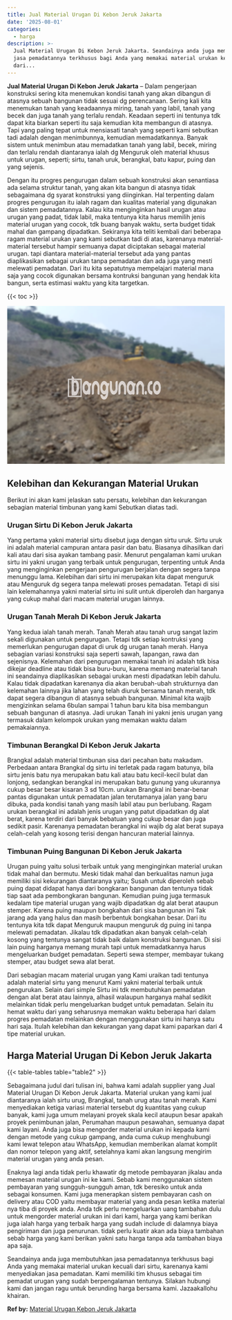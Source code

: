 ```yaml
---
title: Jual Material Urugan Di Kebon Jeruk Jakarta
date: '2025-08-01'
categories:
  - harga
description: >-
  Jual Material Urugan Di Kebon Jeruk Jakarta. Seandainya anda juga membutuhkan
  jasa pemadatannya terkhusus bagi Anda yang memakai material urukan kecuali
  dari...
---
```


**Jual Material Urugan Di Kebon Jeruk Jakarta** – Dalam pengerjaan konstruksi sering kita menemukan kondisi tanah yang akan dibangun di atasnya sebuah bangunan tidak sesuai dg perencanaan. Sering kali kita menemukan tanah yang keadaannya miring, tanah yang labil, tanah yang becek dan juga tanah yang terlalu rendah. Keadaan seperti ini tentunya tdk dapat kita biarkan seperti itu saja kemudian kita membangun di atasnya. Tapi yang paling tepat untuk mensiasati tanah yang seperti kami sebutkan tadi adalah dengan menimbunnya, kemudian memadatkannya. Banyak sistem untuk menimbun atau memadatkan tanah yang labil, becek, miring dan terlalu rendah diantaranya ialah dg Menguruk oleh material khusus untuk urugan, seperti; sirtu, tanah uruk, berangkal, batu kapur, puing dan yang sejenis.

Dengan itu progres pengurugan dalam sebuah konstruksi akan senantiasa ada selama struktur tanah, yang akan kita bangun di atasnya tidak sebagaimana dg syarat konstruksi yang diinginkan. Hal terpenting dalam progres pengurugan itu ialah ragam dan kualitas material yang digunakan dan sistem pemadatannya. Kalau kita menginginkan hasil urugan atau urugan yang padat, tidak labil, maka tentunya kita harus memilih jenis material urugan yang cocok, tdk buang banyak waktu, serta budget tidak mahal dan gampang dipadatkan. Sekiranya kita teliti kembali dari beberapa ragam material urukan yang kami sebutkan tadi di atas, karenanya material-material tersebut hampir semuanya dapat diciptakan sebagai material urugan. tapi diantara material-material tersebut ada yang pantas diaplikasikan sebagai urukan tanpa pemadatan dan ada juga yang mesti melewati pemadatan. Dari itu kita sepatutnya mempelajari material mana saja yang cocok digunakan bersama kontruksi bangunan yang hendak kita bangun, serta estimasi waktu yang kita targetkan.

{{< toc >}}

![Jual Material Urugan Di Kebon Jeruk Jakarta](/images/jual-urugan-26.png)

## Kelebihan dan Kekurangan Material Urukan

Berikut ini akan kami jelaskan satu persatu, kelebihan dan kekurangan sebagian material timbunan yang kami Sebutkan diatas tadi.

### Urugan Sirtu Di Kebon Jeruk Jakarta

Yang pertama yakni material sirtu disebut juga dengan sirtu uruk. Sirtu uruk ini adalah material campuran antara pasir dan batu. Biasanya dihasilkan dari kali atau dari sisa ayakan tambang pasir. Menurut pengalaman kami urukan sirtu ini yakni urugan yang terbaik untuk pengurugan, terpenting untuk Anda yang menginginkan pengerjaan pengurugan berjalan dengan segera tanpa menunggu lama. Kelebihan dari sirtu ini merupakan kita dapat menguruk atau Menguruk dg segera tanpa melewati proses pemadatan. Tetapi di sisi lain kelemahannya yakni material sirtu ini sulit untuk diperoleh dan harganya yang cukup mahal dari macam material urugan lainnya.

### Urugan Tanah Merah Di Kebon Jeruk Jakarta

Yang kedua ialah tanah merah. Tanah Merah atau tanah urug sangat lazim sekali digunakan untuk pengurugan. Tetapi tdk setiap kontruksi yang memerlukan pengurugan dapat di uruk dg urugan tanah merah. Hanya sebagian variasi konstruksi saja seperti sawah, lapangan, rawa dan sejenisnya. Kelemahan dari pengurugan memakai tanah ini adalah tdk bisa dikejar deadline atau tidak bisa buru-buru, karena memang material tanah ini seandainya diaplikasikan sebagai urukan mesti dipadatkan lebih dahulu. Kalau tidak dipadatkan karenanya dia akan berubah-ubah strukturnya dan kelemahan lainnya jika lahan yang telah diuruk bersama tanah merah, tdk dapat segera dibangun di atasnya sebuah bangunan. Minimal kita wajib mengizinkan selama 6bulan sampai 1 tahun baru kita bisa membangun sebuah bangunan di atasnya. Jadi urukan Tanah ini yakni jenis urugan yang termasuk dalam kelompok urukan yang memakan waktu dalam pemakaiannya.

### Timbunan Berangkal Di Kebon Jeruk Jakarta

Brangkal adalah material timbunan sisa dari pecahan batu makadam. Perbedaan antara Brangkal dg sirtu ini terletak pada ragam batunya, bila sirtu jenis batu nya merupakan batu kali atau batu kecil-kecil bulat dan lonjong, sedangkan berangkal ini merupakan batu gunung yang ukurannya cukup besar besar kisaran 3 sd 10cm. urukan Brangkal ini benar-benar pantas digunakan untuk pemadatan jalan terutamanya jalan yang baru dibuka, pada kondisi tanah yang masih labil atau pun berlubang. Ragam urukan berangkal ini adalah jenis urugan yang patut dipadatkan dg alat berat, karena terdiri dari banyak bebatuan yang cukup besar dan juga sedikit pasir. Karenanya pemadatan berangkal ini wajib dg alat berat supaya celah-celah yang kosong terisi dengan hancuran material lainnya.

### Timbunan Puing Bangunan Di Kebon Jeruk Jakarta

Urugan puing yaitu solusi terbaik untuk yang menginginkan material urukan tidak mahal dan bermutu. Meski tidak mahal dan berkualitas namun juga memiliki sisi kekurangan diantaranya yaitu; Susah untuk diperoleh sebab puing dapat didapat hanya dari bongkaran bangunan dan tentunya tidak tiap saat ada pembongkaran bangunan. Kemudian puing juga termasuk kedalam tipe material urugan yang wajib dipadatkan dg alat berat ataupun stemper. Karena puing maupun bongkahan dari sisa bangunan ini Tak jarang ada yang halus dan masih berbentuk bongkahan besar. Dari itu tentunya kita tdk dapat Menguruk maupun menguruk dg puing ini tanpa melewati pemadatan. Jikalau tdk dipadatkan akan banyak celah-celah kosong yang tentunya sangat tidak baik dalam konstruksi bangunan. Di sisi lain puing harganya memang murah tapi untuk memadatkannya harus mengeluarkan budget pemadatan. Seperti sewa stemper, membayar tukang stemper, atau budget sewa alat berat.

Dari sebagian macam material urugan yang Kami uraikan tadi tentunya adalah material sirtu yang menurut Kami yakni material terbaik untuk pengurukan. Selain dari simple Sirtu ini tdk membutuhkan pemadatan dengan alat berat atau lainnya, alhasil walaupun harganya mahal sedikit melainkan tidak perlu mengeluarkan budget untuk pemadatan. Selain itu hemat waktu dari yang seharusnya memakan waktu beberapa hari dalam progres pemadatan melainkan dengan menggunakan sirtu ini hanya satu hari saja. Itulah kelebihan dan kekurangan yang dapat kami paparkan dari 4 tipe material urukan.

## Harga Material Urugan Di Kebon Jeruk Jakarta

{{< table-tables table="table2" >}}

Sebagaimana judul dari tulisan ini, bahwa kami adalah supplier yang Jual Material Urugan Di Kebon Jeruk Jakarta. Material urukan yang kami jual diantaranya ialah sirtu urug, Brangkal, tanah urug atau tanah merah. Kami menyediakan ketiga variasi material tersebut dg kuantitas yang cukup banyak, kami juga umum melayani proyek skala kecil ataupun besar apakah proyek penimbunan jalan, Perumahan maupun pesawahan, semuanya dapat kami layani. Anda juga bisa mengorder material urukan ini kepada kami dengan metode yang cukup gampang, anda cuma cukup menghubungi kami lewat telepon atau WhatsApp, kemudian memberikan alamat komplit dan nomor telepon yang aktif, setelahnya kami akan langsung mengirim material urugan yang anda pesan.

Enaknya lagi anda tidak perlu khawatir dg metode pembayaran jikalau anda memesan material urugan ini ke kami. Sebab kami menggunakan sistem pembayaran yang sungguh-sungguh aman, tdk beresiko untuk anda sebagai konsumen. Kami juga menerapkan sistem pembayaran cash on delivery atau COD yaitu membayar material yang anda pesan ketika material nya tiba di proyek anda. Anda tdk perlu mengeluarkan uang tambahan dulu untuk mengorder material urukan ini dari kami, harga yang kami berikan juga ialah harga yang terbaik harga yang sudah include di dalamnya biaya pengiriman dan juga penurunan. tidak perlu kuatir akan ada biaya tambahan sebab harga yang kami berikan yakni satu harga tanpa ada tambahan biaya apa saja.

Seandainya anda juga membutuhkan jasa pemadatannya terkhusus bagi Anda yang memakai material urukan kecuali dari sirtu, karenanya kami menyediakan jasa pemadatan. Kami memiliki tim khusus sebagai tim pemadat urugan yang sudah berpengalaman tentunya. Silakan hubungi kami dan jangan ragu untuk berunding harga bersama kami. Jazaakallohu khairan.

**Ref by:** [Material Urugan Kebon Jeruk Jakarta](https://id.wikipedia.org/wiki/Material)
